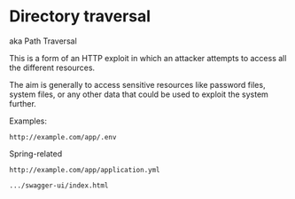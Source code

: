 # Directory traversal

aka Path Traversal

This is a form of an HTTP exploit in which an attacker attempts to access all the different resources.

The aim is generally to access sensitive resources like password files, system files, or any other data that could be used to exploit the system further.

Examples:

```
http://example.com/app/.env
```

Spring-related

```
http://example.com/app/application.yml
```

```
.../swagger-ui/index.html
```
